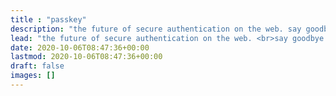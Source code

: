 ```yaml
---
title : "passkey"
description: "the future of secure authentication on the web. say goodbye to passwords forever."
lead: "the future of secure authentication on the web. <br>say goodbye to passwords forever."
date: 2020-10-06T08:47:36+00:00
lastmod: 2020-10-06T08:47:36+00:00
draft: false
images: []
---
```

